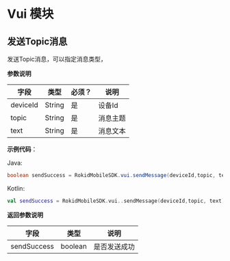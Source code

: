 # Vui 模块
## 发送Topic消息
发送Topic消息，可以指定消息类型，

**参数说明**
 
| 字段    | 类型   | 必须？| 说明 |
| ------ | ----- | ----- | ----- |
| deviceId | String | 是 | 设备Id  |
| topic | String | 是 | 消息主题  |
| text | String | 是 | 消息文本  |

**示例代码**：
 
Java:
 
```java
boolean sendSuccess = RokidMobileSDK.vui.sendMessage(deviceId,topic, text)
```
 
Kotlin:
 
```kotlin
val sendSuccess = RokidMobileSDK.vui..sendMessage(deviceId,topic, text)
```
 
**返回参数说明**
 
| 字段    | 类型    | 说明 |
| ------ | ------- |  ----- |
|sendSuccess| boolean|是否发送成功|




